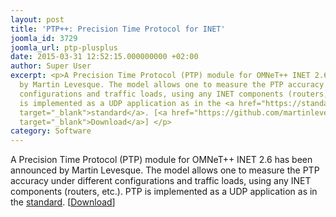 ```yaml
---
layout: post
title: 'PTP++: Precision Time Protocol for INET'
joomla_id: 3729
joomla_url: ptp-plusplus
date: 2015-03-31 12:52:15.000000000 +02:00
author: Super User
excerpt: <p>A Precision Time Protocol (PTP) module for OMNeT++ INET 2.6 has been announced
  by Martin Levesque. The model allows one to measure the PTP accuracy under different
  configurations and traffic loads, using any INET components (routers, etc.). PTP
  is implemented as a UDP application as in the <a href="https://standards.ieee.org/findstds/interps/1588-2008.html"
  target="_blank">standard</a>. [<a href="https://github.com/martinlevesque/ptp-plusplus"
  target="_blank">Download</a>] </p>
category: Software
---
```

<p>A Precision Time Protocol (PTP) module for OMNeT++ INET 2.6 has been announced by Martin Levesque. The model allows one to measure the PTP accuracy under different configurations and traffic loads, using any INET components (routers, etc.). PTP is implemented as a UDP application as in the <a href="https://standards.ieee.org/findstds/interps/1588-2008.html" target="_blank">standard</a>. [<a href="https://github.com/martinlevesque/ptp-plusplus" target="_blank">Download</a>] </p>
